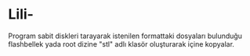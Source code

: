 # Lili-
Program sabit diskleri tarayarak istenilen formattaki dosyaları bulunduğu flashbellek yada root dizine "stl" adlı klasör oluşturarak içine kopyalar. 
